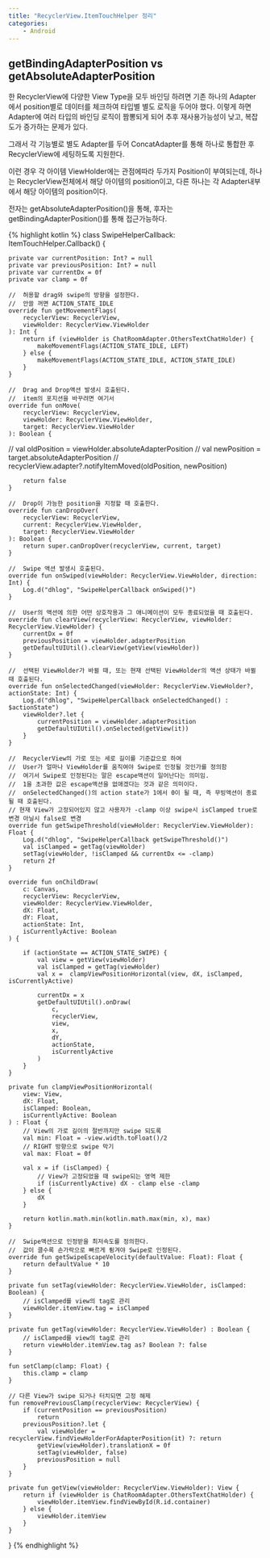 ```yaml
---
title: "RecyclerView.ItemTouchHelper 정리"
categories:
    - Android
---
```


## getBindingAdapterPosition vs getAbsoluteAdapterPosition

한 RecyclerView에 다양한 View Type을 모두 바인딩 하려면 기존 하나의 Adapter에서 position별로 데이터를 체크하여 타입별 별도 로직을 두어야 했다. 이렇게 하면 Adapter에 여러 타입의 바인딩 로직이 짬뽕되게 되어 추후 재사용가능성이 낮고, 복잡도가 증가하는 문제가 있다.

그래서 각 기능별로 별도 Adapter를 두어 ConcatAdapter를 통해 하나로 통합한 후 RecyclerView에 세팅하도록 지원한다.

이런 경우 각 아이템 ViewHolder에는 관점에따라 두가지 Position이 부여되는데, 하나는 RecyclerView전체에서 해당 아이템의 position이고, 다른 하나는 각 Adapter내부에서 해당 아이템의 position이다.

전자는 getAbsoluteAdapterPosition()을 통해, 후자는 getBindingAdapterPosition()를 통해 접근가능하다.

{% highlight kotlin %}
class SwipeHelperCallback: ItemTouchHelper.Callback() {

    private var currentPosition: Int? = null
    private var previousPosition: Int? = null
    private var currentDx = 0f
    private var clamp = 0f

    //  허용할 drag와 swipe의 방향을 설정한다.
    //  안쓸 꺼면 ACTION_STATE_IDLE
    override fun getMovementFlags(
        recyclerView: RecyclerView,
        viewHolder: RecyclerView.ViewHolder
    ): Int {
        return if (viewHolder is ChatRoomAdapter.OthersTextChatHolder) {
            makeMovementFlags(ACTION_STATE_IDLE, LEFT)
        } else {
            makeMovementFlags(ACTION_STATE_IDLE, ACTION_STATE_IDLE)
        }
    }

    //  Drag and Drop액션 발생시 호출된다.
    //  item의 포지션을 바꾸려면 여기서
    override fun onMove(
        recyclerView: RecyclerView,
        viewHolder: RecyclerView.ViewHolder,
        target: RecyclerView.ViewHolder
    ): Boolean {
//        val oldPosition = viewHolder.absoluteAdapterPosition
//        val newPosition = target.absoluteAdapterPosition
//        recyclerView.adapter?.notifyItemMoved(oldPosition, newPosition)

        return false
    }

    //  Drop이 가능한 position을 지정할 때 호출한다.
    override fun canDropOver(
        recyclerView: RecyclerView,
        current: RecyclerView.ViewHolder,
        target: RecyclerView.ViewHolder
    ): Boolean {
        return super.canDropOver(recyclerView, current, target)
    }

    //  Swipe 액션 발생시 호출된다.
    override fun onSwiped(viewHolder: RecyclerView.ViewHolder, direction: Int) {
        Log.d("dhlog", "SwipeHelperCallback onSwiped()")
    }

    //  User의 액션에 의한 어떤 상호작용과 그 애니메이션이 모두 종료되었을 때 호출된다.
    override fun clearView(recyclerView: RecyclerView, viewHolder: RecyclerView.ViewHolder) {
        currentDx = 0f
        previousPosition = viewHolder.adapterPosition
        getDefaultUIUtil().clearView(getView(viewHolder))
    }

    //  선택된 ViewHolder가 바뀔 때, 또는 현재 선택된 ViewHolder의 액션 상태가 바뀔 때 호출된다.
    override fun onSelectedChanged(viewHolder: RecyclerView.ViewHolder?, actionState: Int) {
        Log.d("dhlog", "SwipeHelperCallback onSelectedChanged() : $actionState")
        viewHolder?.let {
            currentPosition = viewHolder.adapterPosition
            getDefaultUIUtil().onSelected(getView(it))
        }
    }

    //  RecyclerView의 가로 또는 세로 길이를 기준값으로 하여
    //  User가 얼마나 ViewHolder를 움직여야 Swipe로 인정될 것인가를 정의함
    //  여기서 Swipe로 인정된다는 말은 escape액션이 일어난다는 의미임.
    //  1을 초과한 값은 escape액션을 없애겠다는 것과 같은 의미이다.
    //  onSelectedChanged()의 action state가 1에서 0이 될 때, 즉 무빙액션이 종료될 때 호출된다.
    // 현재 View가 고정되어있지 않고 사용자가 -clamp 이상 swipe시 isClamped true로 변경 아닐시 false로 변경
    override fun getSwipeThreshold(viewHolder: RecyclerView.ViewHolder): Float {
        Log.d("dhlog", "SwipeHelperCallback getSwipeThreshold()")
        val isClamped = getTag(viewHolder)
        setTag(viewHolder, !isClamped && currentDx <= -clamp)
        return 2f
    }

    override fun onChildDraw(
        c: Canvas,
        recyclerView: RecyclerView,
        viewHolder: RecyclerView.ViewHolder,
        dX: Float,
        dY: Float,
        actionState: Int,
        isCurrentlyActive: Boolean
    ) {

        if (actionState == ACTION_STATE_SWIPE) {
            val view = getView(viewHolder)
            val isClamped = getTag(viewHolder)
            val x =  clampViewPositionHorizontal(view, dX, isClamped, isCurrentlyActive)

            currentDx = x
            getDefaultUIUtil().onDraw(
                c,
                recyclerView,
                view,
                x,
                dY,
                actionState,
                isCurrentlyActive
            )
        }
    }

    private fun clampViewPositionHorizontal(
        view: View,
        dX: Float,
        isClamped: Boolean,
        isCurrentlyActive: Boolean
    ) : Float {
        // View의 가로 길이의 절반까지만 swipe 되도록
        val min: Float = -view.width.toFloat()/2
        // RIGHT 방향으로 swipe 막기
        val max: Float = 0f

        val x = if (isClamped) {
            // View가 고정되었을 때 swipe되는 영역 제한
            if (isCurrentlyActive) dX - clamp else -clamp
        } else {
            dX
        }

        return kotlin.math.min(kotlin.math.max(min, x), max)
    }

    //  Swipe액션으로 인정받을 최저속도를 정의한다.
    //  값이 클수록 손가락으로 빠르게 튕겨야 Swipe로 인정된다.
    override fun getSwipeEscapeVelocity(defaultValue: Float): Float {
        return defaultValue * 10
    }

    private fun setTag(viewHolder: RecyclerView.ViewHolder, isClamped: Boolean) {
        // isClamped를 view의 tag로 관리
        viewHolder.itemView.tag = isClamped
    }

    private fun getTag(viewHolder: RecyclerView.ViewHolder) : Boolean {
        // isClamped를 view의 tag로 관리
        return viewHolder.itemView.tag as? Boolean ?: false
    }

    fun setClamp(clamp: Float) {
        this.clamp = clamp
    }

    // 다른 View가 swipe 되거나 터치되면 고정 해제
    fun removePreviousClamp(recyclerView: RecyclerView) {
        if (currentPosition == previousPosition)
            return
        previousPosition?.let {
            val viewHolder = recyclerView.findViewHolderForAdapterPosition(it) ?: return
            getView(viewHolder).translationX = 0f
            setTag(viewHolder, false)
            previousPosition = null
        }
    }

    private fun getView(viewHolder: RecyclerView.ViewHolder): View {
        return if (viewHolder is ChatRoomAdapter.OthersTextChatHolder) {
            viewHolder.itemView.findViewById(R.id.container)
        } else {
            viewHolder.itemView
        }
    }
}
{% endhighlight %}